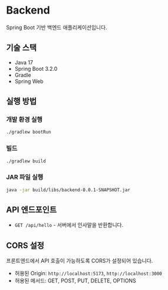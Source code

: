 # Backend

Spring Boot 기반 백엔드 애플리케이션입니다.

## 기술 스택

- Java 17
- Spring Boot 3.2.0
- Gradle
- Spring Web

## 실행 방법

### 개발 환경 실행

```bash
./gradlew bootRun
```

### 빌드

```bash
./gradlew build
```

### JAR 파일 실행

```bash
java -jar build/libs/backend-0.0.1-SNAPSHOT.jar
```

## API 엔드포인트

- `GET /api/hello` - 서버에서 인사말을 반환합니다.

## CORS 설정

프론트엔드에서 API 호출이 가능하도록 CORS가 설정되어 있습니다.

- 허용된 Origin: `http://localhost:5173`, `http://localhost:3000`
- 허용된 메서드: GET, POST, PUT, DELETE, OPTIONS
